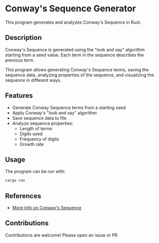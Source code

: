 # Conway's Sequence Generator

This program generates and analyzes Conway's Sequence in Rust.

## Description

Conway's Sequence is generated using the "look and say" algorithm starting from a seed value. Each term in the sequence describes the previous term.

This program allows generating Conway's Sequence terms, saving the sequence data, analyzing properties of the sequence, and visualizing the sequence in different ways.

## Features

- Generate Conway Sequence terms from a starting seed
- Apply Conway's "look and say" algorithm
- Save sequence data to file
- Analyze sequence properties:
  - Length of terms
  - Digits used
  - Frequency of digits
  - Growth rate

## Usage

The program can be run with:

```bash
cargo run
```

## References

- [More Info on Conway's Sequence](https://en.wikipedia.org/wiki/Look-and-say_sequence)

## Contributions

Contributions are welcome! Please open an issue or PR
